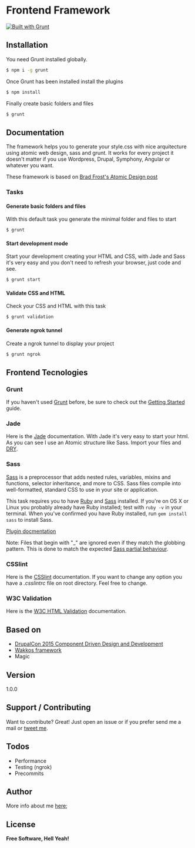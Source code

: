 # Frontend Framework
[![Built with Grunt](https://cdn.gruntjs.com/builtwith.png)](http://gruntjs.com/)

## Installation

You need Grunt installed globally.
```sh
$ npm i -g grunt
```
Once Grunt has been installed install the plugins
```sh
$ npm install
```
Finally create basic folders and files
```sh
$ grunt
```

## Documentation
The framework helps you to generate your style.css with nice arquitecture using atomic web design, sass and grunt. It works for every project it doesn't matter if you use Wordpress, Drupal, Symphony, Angular or whatever you want.

These framework is based on [Brad Frost's Atomic Design post](http://bradfrost.com/blog/post/atomic-web-design/)

### Tasks
#### Generate basic folders and files
With this default task you generate the minimal folder and files to start
```sh
$ grunt
```
#### Start development mode
Start your development creating your HTML and CSS, with Jade and Sass it's very easy and you don't need to refresh your browser, just code and see.
```sh
$ grunt start
```
#### Validate CSS and HTML
Check your CSS and HTML with this task
```sh
$ grunt validation
```

#### Generate ngrok tunnel
Create a ngrok tunnel to display your project
```sh
$ grunt ngrok
```

## Frontend Tecnologies

### Grunt
If you haven't used [Grunt](http://gruntjs.com/) before, be sure to check out the [Getting Started](http://gruntjs.com/getting-started) guide.

### Jade
Here is the [Jade](https://github.com/gruntjs/grunt-contrib-jade) documentation. With Jade it's very easy to start your html. As you can see I use an Atomic structure like Sass. Import your files and [DRY](https://en.wikipedia.org/wiki/Don%27t_repeat_yourself).

### Sass
[Sass](http://sass-lang.com) is a preprocessor that adds nested rules, variables, mixins and functions, selector inheritance, and more to CSS. Sass files compile into well-formatted, standard CSS to use in your site or application.

This task requires you to have [Ruby](http://www.ruby-lang.org/en/downloads/) and [Sass](http://sass-lang.com/download.html) installed. If you're on OS X or Linux you probably already have Ruby installed; test with `ruby -v` in your terminal. When you've confirmed you have Ruby installed, run `gem install sass` to install Sass.

[Plugin docmentation](https://github.com/gruntjs/grunt-contrib-sass)

Note: Files that begin with "_" are ignored even if they match the globbing pattern. This is done to match the expected [Sass partial behaviour](http://sass-lang.com/documentation/file.SASS_REFERENCE.html#partials).

### CSSlint
Here is the [CSSlint](https://github.com/gruntjs/grunt-contrib-csslint) documentation. If you want to change any option you have a _.csslintrc_ file on root directory. Feel free to change.

### W3C Validation
Here is the [W3C HTML Validation](https://github.com/vikash-bhardwaj/grunt-w3c-html-validation) documentation.

## Based on
  - [DrupalCon 2015 Component Driven Design and Development](https://events.drupal.org/barcelona2015/sessions/component-driven-design-and-development)
  - [Wakkos framework](https://github.com/Wakkos/Wakkos-CSS-Framework/tree/Patrones/scss)
  - Magic

## Version
1.0.0

## Support / Contributing

Want to contribute? Great! Just open an issue or if you prefer send me a mail or [tweet me](https://twitter.com/ElChicoNube).

## Todos
  - Performance
  - Testing (ngrok)
  - Precommits

## Author
More info about me [here](http://oscarbustos.me/);

## License
**Free Software, Hell Yeah!**
